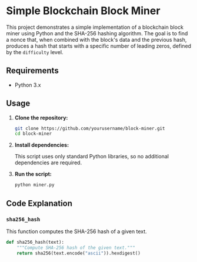 # Simple Blockchain Block Miner

This project demonstrates a simple implementation of a blockchain block miner using Python and the SHA-256 hashing algorithm. The goal is to find a nonce that, when combined with the block's data and the previous hash, produces a hash that starts with a specific number of leading zeros, defined by the `difficulty` level.

## Requirements

- Python 3.x

## Usage

1. **Clone the repository:**

    ```bash
    git clone https://github.com/yourusername/block-miner.git
    cd block-miner
    ```

2. **Install dependencies:**

    This script uses only standard Python libraries, so no additional dependencies are required.

3. **Run the script:**

    ```bash
    python miner.py
    ```

## Code Explanation

### `sha256_hash`

This function computes the SHA-256 hash of a given text.

```python
def sha256_hash(text):
    """Compute SHA-256 hash of the given text."""
    return sha256(text.encode("ascii")).hexdigest()
